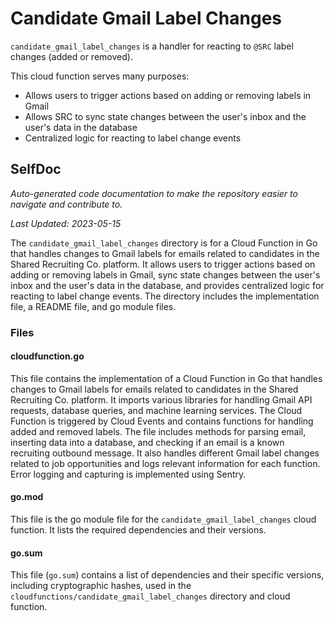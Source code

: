 # Candidate Gmail Label Changes

`candidate_gmail_label_changes` is a handler for reacting to `@SRC` label changes (added or removed).

This cloud function serves many purposes:

- Allows users to trigger actions based on adding or removing labels in Gmail
- Allows SRC to sync state changes between the user's inbox and the user's data in the database
- Centralized logic for reacting to label change events


<!--- START SELFDOC --->
## SelfDoc
_Auto-generated code documentation to make the repository easier to navigate and contribute to._

_Last Updated: 2023-05-15_

The `candidate_gmail_label_changes` directory is for a Cloud Function in Go that handles changes to Gmail labels for emails related to candidates in the Shared Recruiting Co. platform. It allows users to trigger actions based on adding or removing labels in Gmail, sync state changes between the user's inbox and the user's data in the database, and provides centralized logic for reacting to label change events. The directory includes the implementation file, a README file, and go module files.

### Files
#### cloudfunction.go
This file contains the implementation of a Cloud Function in Go that handles changes to Gmail labels for emails related to candidates in the Shared Recruiting Co. platform. It imports various libraries for handling Gmail API requests, database queries, and machine learning services. The Cloud Function is triggered by Cloud Events and contains functions for handling added and removed labels. The file includes methods for parsing email, inserting data into a database, and checking if an email is a known recruiting outbound message. It also handles different Gmail label changes related to job opportunities and logs relevant information for each function. Error logging and capturing is implemented using Sentry.

#### go.mod
This file is the go module file for the `candidate_gmail_label_changes` cloud function. It lists the required dependencies and their versions.

#### go.sum
This file (`go.sum`) contains a list of dependencies and their specific versions, including cryptographic hashes, used in the `cloudfunctions/candidate_gmail_label_changes` directory and cloud function.

<!--- END SELFDOC --->